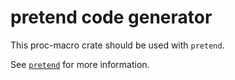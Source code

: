 # pretend code generator

This proc-macro crate should be used with `pretend`.

See [`pretend`](../pretend/README.md) for more information.
